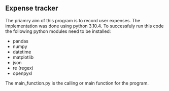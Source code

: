 ## Expense tracker

The priamry aim of this program is to record user expenses.
The implementation was done using python 3.10.4. To successfuly 
run this code the following python modules need to be installed:

- pandas 
- numpy 
- datetime 
- matplotlib 
- json
- re (regex)
- openpyxl

The main_function.py is the calling or main function for the program.